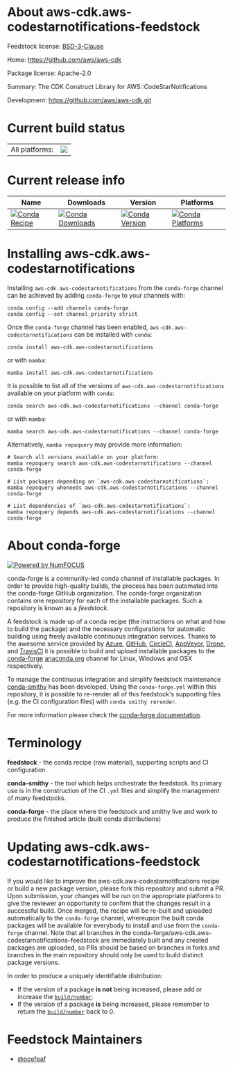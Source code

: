 About aws-cdk.aws-codestarnotifications-feedstock
=================================================

Feedstock license: [BSD-3-Clause](https://github.com/conda-forge/aws-cdk.aws-codestarnotifications-feedstock/blob/main/LICENSE.txt)

Home: https://github.com/aws/aws-cdk

Package license: Apache-2.0

Summary: The CDK Construct Library for AWS::CodeStarNotifications

Development: https://github.com/aws/aws-cdk.git

Current build status
====================


<table><tr><td>All platforms:</td>
    <td>
      <a href="https://dev.azure.com/conda-forge/feedstock-builds/_build/latest?definitionId=19913&branchName=main">
        <img src="https://dev.azure.com/conda-forge/feedstock-builds/_apis/build/status/aws-cdk.aws-codestarnotifications-feedstock?branchName=main">
      </a>
    </td>
  </tr>
</table>

Current release info
====================

| Name | Downloads | Version | Platforms |
| --- | --- | --- | --- |
| [![Conda Recipe](https://img.shields.io/badge/recipe-aws--cdk.aws--codestarnotifications-green.svg)](https://anaconda.org/conda-forge/aws-cdk.aws-codestarnotifications) | [![Conda Downloads](https://img.shields.io/conda/dn/conda-forge/aws-cdk.aws-codestarnotifications.svg)](https://anaconda.org/conda-forge/aws-cdk.aws-codestarnotifications) | [![Conda Version](https://img.shields.io/conda/vn/conda-forge/aws-cdk.aws-codestarnotifications.svg)](https://anaconda.org/conda-forge/aws-cdk.aws-codestarnotifications) | [![Conda Platforms](https://img.shields.io/conda/pn/conda-forge/aws-cdk.aws-codestarnotifications.svg)](https://anaconda.org/conda-forge/aws-cdk.aws-codestarnotifications) |

Installing aws-cdk.aws-codestarnotifications
============================================

Installing `aws-cdk.aws-codestarnotifications` from the `conda-forge` channel can be achieved by adding `conda-forge` to your channels with:

```
conda config --add channels conda-forge
conda config --set channel_priority strict
```

Once the `conda-forge` channel has been enabled, `aws-cdk.aws-codestarnotifications` can be installed with `conda`:

```
conda install aws-cdk.aws-codestarnotifications
```

or with `mamba`:

```
mamba install aws-cdk.aws-codestarnotifications
```

It is possible to list all of the versions of `aws-cdk.aws-codestarnotifications` available on your platform with `conda`:

```
conda search aws-cdk.aws-codestarnotifications --channel conda-forge
```

or with `mamba`:

```
mamba search aws-cdk.aws-codestarnotifications --channel conda-forge
```

Alternatively, `mamba repoquery` may provide more information:

```
# Search all versions available on your platform:
mamba repoquery search aws-cdk.aws-codestarnotifications --channel conda-forge

# List packages depending on `aws-cdk.aws-codestarnotifications`:
mamba repoquery whoneeds aws-cdk.aws-codestarnotifications --channel conda-forge

# List dependencies of `aws-cdk.aws-codestarnotifications`:
mamba repoquery depends aws-cdk.aws-codestarnotifications --channel conda-forge
```


About conda-forge
=================

[![Powered by
NumFOCUS](https://img.shields.io/badge/powered%20by-NumFOCUS-orange.svg?style=flat&colorA=E1523D&colorB=007D8A)](https://numfocus.org)

conda-forge is a community-led conda channel of installable packages.
In order to provide high-quality builds, the process has been automated into the
conda-forge GitHub organization. The conda-forge organization contains one repository
for each of the installable packages. Such a repository is known as a *feedstock*.

A feedstock is made up of a conda recipe (the instructions on what and how to build
the package) and the necessary configurations for automatic building using freely
available continuous integration services. Thanks to the awesome service provided by
[Azure](https://azure.microsoft.com/en-us/services/devops/), [GitHub](https://github.com/),
[CircleCI](https://circleci.com/), [AppVeyor](https://www.appveyor.com/),
[Drone](https://cloud.drone.io/welcome), and [TravisCI](https://travis-ci.com/)
it is possible to build and upload installable packages to the
[conda-forge](https://anaconda.org/conda-forge) [anaconda.org](https://anaconda.org/)
channel for Linux, Windows and OSX respectively.

To manage the continuous integration and simplify feedstock maintenance
[conda-smithy](https://github.com/conda-forge/conda-smithy) has been developed.
Using the ``conda-forge.yml`` within this repository, it is possible to re-render all of
this feedstock's supporting files (e.g. the CI configuration files) with ``conda smithy rerender``.

For more information please check the [conda-forge documentation](https://conda-forge.org/docs/).

Terminology
===========

**feedstock** - the conda recipe (raw material), supporting scripts and CI configuration.

**conda-smithy** - the tool which helps orchestrate the feedstock.
                   Its primary use is in the construction of the CI ``.yml`` files
                   and simplify the management of *many* feedstocks.

**conda-forge** - the place where the feedstock and smithy live and work to
                  produce the finished article (built conda distributions)


Updating aws-cdk.aws-codestarnotifications-feedstock
====================================================

If you would like to improve the aws-cdk.aws-codestarnotifications recipe or build a new
package version, please fork this repository and submit a PR. Upon submission,
your changes will be run on the appropriate platforms to give the reviewer an
opportunity to confirm that the changes result in a successful build. Once
merged, the recipe will be re-built and uploaded automatically to the
`conda-forge` channel, whereupon the built conda packages will be available for
everybody to install and use from the `conda-forge` channel.
Note that all branches in the conda-forge/aws-cdk.aws-codestarnotifications-feedstock are
immediately built and any created packages are uploaded, so PRs should be based
on branches in forks and branches in the main repository should only be used to
build distinct package versions.

In order to produce a uniquely identifiable distribution:
 * If the version of a package **is not** being increased, please add or increase
   the [``build/number``](https://docs.conda.io/projects/conda-build/en/latest/resources/define-metadata.html#build-number-and-string).
 * If the version of a package **is** being increased, please remember to return
   the [``build/number``](https://docs.conda.io/projects/conda-build/en/latest/resources/define-metadata.html#build-number-and-string)
   back to 0.

Feedstock Maintainers
=====================

* [@ocefpaf](https://github.com/ocefpaf/)

